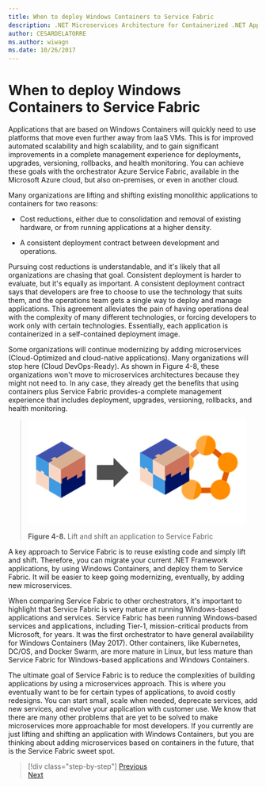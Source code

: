 ```yaml
---
title: When to deploy Windows Containers to Service Fabric
description: .NET Microservices Architecture for Containerized .NET Applications | When to deploy Windows Containers to Service Fabric
author: CESARDELATORRE
ms.author: wiwagn
ms.date: 10/26/2017
---
```

# When to deploy Windows Containers to Service Fabric

Applications that are based on Windows Containers will quickly need to use platforms that move even further away from IaaS VMs. This is for improved automated scalability and high scalability, and to gain significant improvements in a complete management experience for deployments, upgrades, versioning, rollbacks, and health monitoring. You can achieve these goals with the orchestrator Azure Service Fabric, available in the Microsoft Azure cloud, but also on-premises, or even in another cloud.

Many organizations are lifting and shifting existing monolithic applications to containers for two reasons:

-   Cost reductions, either due to consolidation and removal of existing hardware, or from running applications at a higher density.

-   A consistent deployment contract between development and operations.

Pursuing cost reductions is understandable, and it's likely that all organizations are chasing that goal. Consistent deployment is harder to evaluate, but it's equally as important. A consistent deployment contract says that developers are free to choose to use the technology that suits them, and the operations team gets a single way to deploy and manage applications. This agreement alleviates the pain of having operations deal with the complexity of many different technologies, or forcing developers to work only with certain technologies. Essentially, each application is containerized in a self-contained deployment image.

Some organizations will continue modernizing by adding microservices (Cloud-Optimized and cloud-native applications). Many organizations will stop here (Cloud DevOps-Ready). As shown in Figure 4-8, these organizations won't move to microservices architectures because they might not need to. In any case, they already get the benefits that using containers plus Service Fabric provides-a complete management experience that includes deployment, upgrades, versioning, rollbacks, and health monitoring.

> ![Lift and shift an application to Service Fabric](./media/image8.png)
>
> **Figure 4-8.** Lift and shift an application to Service Fabric

A key approach to Service Fabric is to reuse existing code and simply lift and shift. Therefore, you can migrate your current .NET Framework applications, by using Windows Containers, and deploy them to Service Fabric. It will be easier to keep going modernizing, eventually, by adding new microservices.

When comparing Service Fabric to other orchestrators, it's important to highlight that Service Fabric is very mature at running Windows-based applications and services. Service Fabric has been running Windows-based services and applications, including Tier-1, mission-critical products from Microsoft, for years. It was the first orchestrator to have general availability for Windows Containers (May 2017). Other containers, like Kubernetes, DC/OS, and Docker Swarm, are more mature in Linux, but less mature than Service Fabric for Windows-based applications and Windows Containers.

The ultimate goal of Service Fabric is to reduce the complexities of building applications by using a microservices approach. This is where you eventually want to be for certain types of applications, to avoid costly redesigns. You can start small, scale when needed, deprecate services, add new services, and evolve your application with customer use. We know that there are many other problems that are yet to be solved to make microservices more approachable for most developers. If you currently are just lifting and shifting an application with Windows Containers, but you are thinking about adding microservices based on containers in the future, that is the Service Fabric sweet spot.

>[!div class="step-by-step"]
[Previous](when-to-deploy-windows-containers-to-azure-vms-iaas-cloud.md)  
[Next](when-to-deploy-windows-containers-to-azure-container-service-kubernetes.md)
